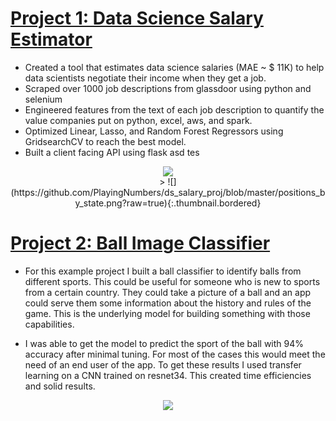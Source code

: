 

# [Project 1: Data Science Salary Estimator](https://github.com/PlayingNumbers/ds_salary_proj) 
* Created a tool that estimates data science salaries (MAE ~ $ 11K) to help data scientists negotiate their income when they get a job.
* Scraped over 1000 job descriptions from glassdoor using python and selenium
* Engineered features from the text of each job description to quantify the value companies put on python, excel, aws, and spark. 
* Optimized Linear, Lasso, and Random Forest Regressors using GridsearchCV to reach the best model. 
* Built a client facing API using flask asd
tes
<center>
<kbd>
  <img src="https://github.com/PlayingNumbers/ds_salary_proj/blob/master/positions_by_state.png?raw=true">
</kbd></center>

<center>
> ![](https://github.com/PlayingNumbers/ds_salary_proj/blob/master/positions_by_state.png?raw=true){:.thumbnail.bordered}
</center>

# [Project 2: Ball Image Classifier](https://github.com/PlayingNumbers/ball_image_classifier) 
- For this example project I built a ball classifier to identify balls from different sports. This could be useful for someone who is new to sports from a certain country. They could take a picture of a ball and an app could serve them some information about the history and rules of the game. This is the underlying model for building something with those capabilities. 

- I was able to get the model to predict the sport of the ball with 94% accuracy after minimal tuning. For most of the cases this would meet the need of an end user of the app. To get these results I used transfer learning on a CNN trained on resnet34. This created time efficiencies and solid results. 
<center>
<kbd>
  <img src="https://images.squarespace-cdn.com/content/v1/55b6a6dce4b089e11621d3ed/1585087896250-R3GZ6OFWYQRZUJRCJU3D/produce_monthly.png">
</kbd></center>

